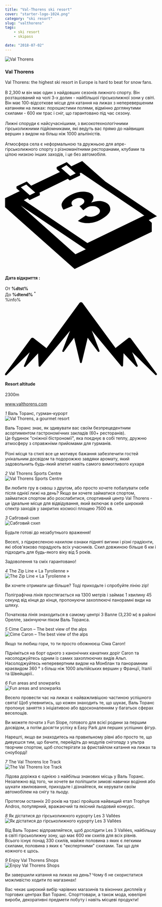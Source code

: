 ```yaml
---
title: "Val-Thorens ski resort"
cover: "starter-logo-1024.png"
category: "ski resort"
slug: "valthorens"
tags:
    - ski resort
    - skipass

date: "2018-07-02"
---
```


<div class="edito-wrapper station">
<div class="banner-station">
<div class="banner-station-logo">
<img src="%HOST%/dist/resortfiles/val-thorens.png" alt="Val Thorens">
</div>
</div>
<h3 class="main-title-1 h-margin-bottom-0">Val Thorens</h1>

<div class="rich-text">
<p>Val Thorens: the highest ski resort in Europe is hard to beat for snow fans.<br/>
<br/>
В 2,300 м він має один з найдовших сезонів лижного спорту. Він розташований на чолі 3-х долин - найбільшої гірськолижної зони у світі. Він має 100-відсоткове місце для катання на лижах з неперевершеним катанням на лижах: порошистими полями, відмінно доглянутими схилами - 600 км трас і сніг, що гарантовано під час сезону.<br/>
<br/>
Лижні споруди є найсучаснішими, з високотехнологічними гірськолижними підйомниками, які ведуть вас прямо до найвищих вершин з видом на більш ніж 1000 альпіністів.<br/>
<br/> Атмосфера села є неформальною та дружньою для апре-гірськолижного спорту з різноманітними ресторанами, клубами та цілою низкою інших заходів, і це без автомобіля.</p>
</div>
<div class="grid center">
<div class="col-6">
<i class="icon icon-date icon-55">
<svg xmlns="http://www.w3.org/2000/svg" viewBox="0 0 55.9 39.6"><path d="M37.6 15.5c-.7-.5-1.6-.8-2.6-.9-1.1 0-2.2.2-3.3.6 1.1-1.4 1.1-2.4.1-3.2-.7-.5-1.7-.8-3.1-.8-1.6 0-3.3.5-4.9 1.4-.9.5-1.7 1.1-2.2 1.7-.5.6-.8 1.2-.8 1.7s.2 1.1.7 1.8l3.4-1.4c-.4-.4-.5-.8-.4-1.3.1-.4.5-.8 1.1-1.1.6-.3 1.1-.5 1.7-.5.6 0 1 .1 1.4.4.4.3.6.7.4 1.2-.2.5-.8.9-1.7 1.4l1.4 1.5c.5-.4.9-.7 1.4-1 .6-.4 1.3-.5 2.1-.5s1.4.2 1.9.6c.6.4.8.9.7 1.4-.1.5-.5 1-1.2 1.3-.6.4-1.3.5-2 .6-.7 0-1.4-.1-2-.5l-2.9 2c1.1.6 2.5.9 4.1.8 1.6-.1 3.2-.6 4.7-1.5 1.6-.9 2.7-1.9 3.1-3.1.1-.9-.1-1.9-1.1-2.6z"></path><path d="M52.9 21.6l3-1.4-19-12.7L28.4 0l-4 1.9L22.7.4 19 2.2v.7L20.2 4 9.6 9 8 7.5 4.2 9.3v.7l1.2 1L0 13.6v3.3l25.6 22.6L54 25.9v-3.3l-1.1-1zM22.6 1.5l.9.8L26 4.5l-2 1-2.4-2.1-.9-.8 1.9-1.1zM7.8 8.6l.9.8 2.4 2.1-2 1-2.4-2.1-.9-.8 2-1zm18.1 25.5L5.8 16.3l23.9 16-3.8 1.8zM51.1 20L30.3 30 6.9 14.3l1.4-.7.7.7 3.8-1.8v-.7l-.2-.2 10.5-5.1.7.6 3.8-1.8v-.7l-.2-.2.6-.1 21.6 14.5 1.7 1.2h-.2z"></path></svg></i>
<h4 class="main-title-3 h-uppercase center h-fz-16">Дата відкриття :</h4>
   <div class="opening-dates">
                     От <strong>%dtst%</strong> <br/>
                     До <strong>%dtend%</strong> <sup className="blue">*</sup>
     </div>
     %info%
</div>
<div class="col-6">
<i class="icon icon-mountain icon-55">
<svg xmlns="http://www.w3.org/2000/svg" viewBox="0 0 85.1 40.7"><path d="M23.2 25.6L41.7.4c.2-.3.5-.4.9-.4.3 0 .6.1.8.4l18.5 25.1L69 20c.2-.2.5-.3.8-.2.3 0 .5.2.7.4L85 39.8c.2.2.1.5-.1.7-.2.2-.5.2-.7 0l-13-12.7 3.1 7.5c.1.2 0 .5-.2.6-.2.1-.5.1-.7-.1l-7-7.4-.3 6.9c0 .2-.1.4-.4.5-.2.1-.4 0-.6-.2L48.6 15.8 52.9 27c.1.2 0 .5-.2.6-.2.1-.5.1-.7-.1l-5.7-7.7L43 33.5c-.1.2-.3.4-.5.4s-.4-.2-.5-.4l-3.3-13.7-5.7 7.7c-.2.2-.4.3-.7.1-.2-.1-.3-.4-.2-.6l4.3-11.1-16.6 19.8c-.1.2-.4.2-.6.2-.2-.1-.3-.2-.4-.5l-.3-6.9-7 7.4c-.2.2-.5.2-.7.1-.2-.1-.3-.4-.2-.6l3.2-7.5-13 12.7c-.2.2-.5.2-.7 0-.2-.2-.2-.5-.1-.7l14.5-19.7c.2-.2.4-.4.7-.4.3 0 .6 0 .8.2l7.2 5.6z"></path></svg></i>
<h4 class="main-title-3 h-uppercase center h-fz-16">Resort altitude</h4>
2300m
</div>
</div>

<a rel="nofollow" href="http://www.valthorens.com" class="btn btn-blue" target="_blank">www.valthorens.com</a>

<div class="poi-anchor-title" id="marker_56">
<em>1</em> Валь Торанс, гурман-курорт
</div>

<div class="o-actu fullWidth">
<div class="grid-noGutter-equalHeight_sm-1">
<div class="col">
<img src="%HOST%/dist/resortfiles/vt-gastronomie.jpg" alt="Val Thorens, a gourmet resort">
</div>
<div class="col">
<div class="pl2 rich-text">
<p>Валь Торанс знає, як здивувати вас своїм безпрецедентним асортиментом гастрономічних закладів (60+ ресторанів). <br/> Це будинок "сніжної бістрономії", яка поєднує в собі теплу, дружню атмосферу з справжніми прийомами для гурманів.<br/>
<br/>
Різні місця та стилі все це мотивує бажання забезпечити гостей унікальним досвідом та подорожжю завдяки аромату, який задовольнить будь-який апетит навіть самого вимогливого кухаря</p>
</div>
</div>
</div>
</div>

<div class="poi-anchor-title" id="marker_57">
<em>2</em> Val Thorens Sports Centre
</div>

<div class="o-actu fullWidth">
<div class="grid-noGutter-equalHeight_sm-1">
<div class="col">
<img src="%HOST%/dist/resortfiles/vt-centresportif.jpg" alt="Val Thorens Sports Centre">
</div>
<div class="col">
<div class="pl2 rich-text">
<p>Ви любите гру в сквош з другом, або просто хочете побалувати себе після однієї лижі на день? Якщо ви хочете займатися спортом, займатися спортом або розслабитися, спортивний центр Val Thorens - це ідеальне місце для відвідування, який включає в себе широкий спектр заходів у закритих космосі площею 7500 кв.</p>
</div>
</div>
</div>
</div>

<div class="poi-anchor-title" id="marker_58">
<em>3</em> Сабговий схил
</div>

<div class="o-actu fullWidth">
<div class="grid-noGutter-equalHeight_sm-1">
<div class="col">
<img src="%HOST%/dist/resortfiles/vt-luge.jpg" alt="Сабговий схил">
</div>
<div class="col">
<div class="pl2 rich-text">
<p>Будьте готові до незабутнього враження!</p>

<p>Веселі, з підкресленою нахилом ознаки підняті вигини і різні градієнти, які обов'язково порадують всіх учасників. Схил довжиною більше 6 км і підходить для будь-якого віку від 5 років.</p>

<p>Задоволення та сміх гарантовано!</p>
</div>
</div>
</div>
</div>

<div class="poi-anchor-title" id="marker_59">
<em>4</em> The Zip Line « La Tyrolienne »
</div>

<div class="o-actu fullWidth">
<div class="grid-noGutter-equalHeight_sm-1">
<div class="col">
<img src="%HOST%/dist/resortfiles/vt-tyrolienne.jpg" alt="The Zip Line « La Tyrolienne »">
</div>
<div class="col">
<div class="pl2 rich-text">
<p>Ви хочете отримати ще більше? Тоді приходьте і спробуйте лінію zip!</p>

<p>Поліграфічна лінія простягається на 1300 метрів і займає 1 хвилину 45 секунд від кінця до кінця, пропонуючи захоплюючі панорамні види на шляху.</p>

<p>Початкова лінія знаходиться в самому центрі 3 Валле (3,230 м) в районі Орелле, закінчуючи піком Валь Торанса.</p>
</div>
</div>
</div>
</div>

<div class="poi-anchor-title" id="marker_60">
<em>5</em> Cime Caron – The best view of the alps
</div>

<div class="o-actu fullWidth">
<div class="grid-noGutter-equalHeight_sm-1">
<div class="col">
<img src="%HOST%/dist/resortfiles/vt-cimecaron.jpg" alt="Cime Caron – The best view of the alps">
</div>
<div class="col">
<div class="pl2 rich-text">
<p>Якщо ти любиш гори, то ти просто обожнюєш Ciма Caron!</p>
<p>Підніміться на борт одного з канонічних канатних доріг Caron та насолоджуйтесь одним із самих захоплюючих видів Альп. Насолоджуйтесь неперевертним видом на Монблан та панорамним краєвидом 360 ° з більш ніж 1000 альпійських вершин у Франції, Італії та Швейцарії..</p>
</div>
</div>
</div>
</div>

<div class="poi-anchor-title" id="marker_61">
<em>6</em> Fun areas and snowparks
</div>

<div class="o-actu fullWidth">
<div class="grid-noGutter-equalHeight_sm-1">
<div class="col">
<img src="%HOST%/dist/resortfiles/vt-espaceludiques.jpg" alt="Fun areas and snowparks">
</div>
<div class="col">
<div class="pl2 rich-text">
<p>Весело провести час на лижах є найважливішою частиною успішного свята! Щоб упевнитись, що кожен знаходить те, що шукає, Валь Торанс пропонує заняття з ініціативою або вдосконаленням у багатьох сферах веселощів. </p>
<p> Ви можете почати з Fun Slope, готового для всієї родини за першим досвідом, а потім досягти успіху в Easy Park для перших успішних фігур.</p>
<p> Нарешті, якщо ви знаходитесь на правильному рівні або просто те, що дивуєшся тим, що бачите, перейдіть до модулів снігопаду з ультра творчим спортом, щоб спостерігати за фристайлом катання на лижах та сноуборді!</p></div>
</div>
</div>
</div>

<div class="poi-anchor-title" id="marker_62">
<em>7</em> The Val Thorens Ice Track
</div>

<div class="o-actu fullWidth">
<div class="grid-noGutter-equalHeight_sm-1">
<div class="col">
<img src="%HOST%/dist/resortfiles/vt-circuitdeglace.jpg" alt="The Val Thorens Ice Track">
</div>
<div class="col">
<div class="pl2 rich-text">
<p>Лідова доріжка є однією з найбільш знакових місць у Валь Торанс. Незалежно від того, чи хочете ви поліпшити зимові навички водіння або шукати хвилювання, приходьте і дізнайтеся, як керувати своїм автомобілем на снігу та льоду. </p><p> Протягом останніх 20 років на трасі пройшов найвищий етап Trophye Andros, популярний, вражаючий та якісний льодовий конкурс.</p>
</div>
</div>
</div>
</div>

<div class="poi-anchor-title" id="marker_63">
<em>8</em> Як дістатися до гірськолижного курорту Les 3 Vallées
</div>

<div class="o-actu fullWidth">
<div class="grid-noGutter-equalHeight_sm-1">
<div class="col">
<img src="%HOST%/dist/resortfiles/vt-3vallees.jpg" alt="Як дістатися до гірськолижного курорту Les 3 Vallées">
</div>
<div class="col">
<div class="pl2 rich-text">
<p>Від Валь Торанс відправляйтеся, щоб дослідити Les 3 Vallées, найбільшу в світі гірськолижну зону, що має 600 км схилів для всіх рівнів. <br/>
   Всього існує понад 330 схилів, майже половина з яких є легкими схилами, половина з яких є "експертними" схилами. Так що для кожного є щось.</p>
</div>
</div>
</div>
</div>

<div class="poi-anchor-title" id="marker_64">
<em>9</em> Enjoy Val Thorens Shops
</div>

<div class="o-actu fullWidth">
<div class="grid-noGutter-equalHeight_sm-1">
<div class="col">
<img src="%HOST%/dist/resortfiles/vt-shopping.jpg" alt="Enjoy Val Thorens Shops">
</div>
<div class="col">
<div class="pl2 rich-text">
<p>Ви завершили катання на лижах на день? Чому б не скористатися можливістю ходити по магазинах!</p>

<p>Вас чекає широкий вибір чарівних магазинів та віконних дисплеїв у торгових центрах Вал Торанс. Спорттовари, а також мода, ювелірні вироби, декоративні предмети побуту і навіть місцеві продукти!</p>
</div>
</div>
</div>
</div>
</div></div>